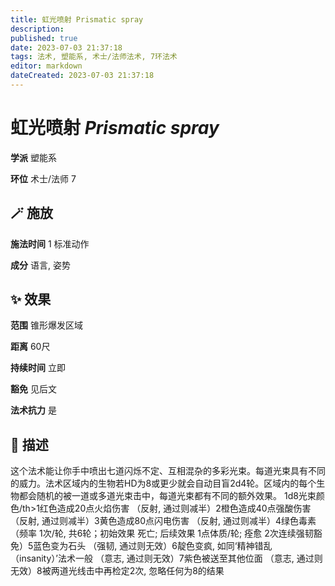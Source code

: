 ```yaml
---
title: 虹光喷射 Prismatic spray
description: 
published: true
date: 2023-07-03 21:37:18
tags: 法术, 塑能系, 术士/法师法术, 7环法术
editor: markdown
dateCreated: 2023-07-03 21:37:18
---
```


# **虹光喷射** *Prismatic spray*

**学派** 塑能系 

**环位** 术士/法师 7

## 🪄 施放

**施法时间** 1 标准动作

**成分** 语言, 姿势

## ✨ 效果  

**范围** 锥形爆发区域

**距离** 60尺  

**持续时间** 立即 

**豁免** 见后文

**法术抗力** 是

## 📖 描述

这个法术能让你手中喷出七道闪烁不定、互相混杂的多彩光束。每道光束具有不同的威力。法术区域内的生物若HD为8或更少就会自动目盲2d4轮。区域内的每个生物都会随机的被一道或多道光束击中，每道光束都有不同的额外效果。  1d8光束颜色/th>1红色造成20点火焰伤害 （反射, 通过则减半）2橙色造成40点强酸伤害 （反射, 通过则减半）3黄色造成80点闪电伤害 （反射, 通过则减半）4绿色毒素 （频率 1次/轮, 共6轮；初始效果 死亡; 后续效果 1点体质/轮; 痊愈 2次连续强韧豁免）5蓝色变为石头 （强韧, 通过则无效）6靛色变疯, 如同‘精神错乱 （insanity）’法术一般 （意志, 通过则无效）7紫色被送至其他位面 （意志, 通过则无效）8被两道光线击中再检定2次, 忽略任何为8的结果   
    